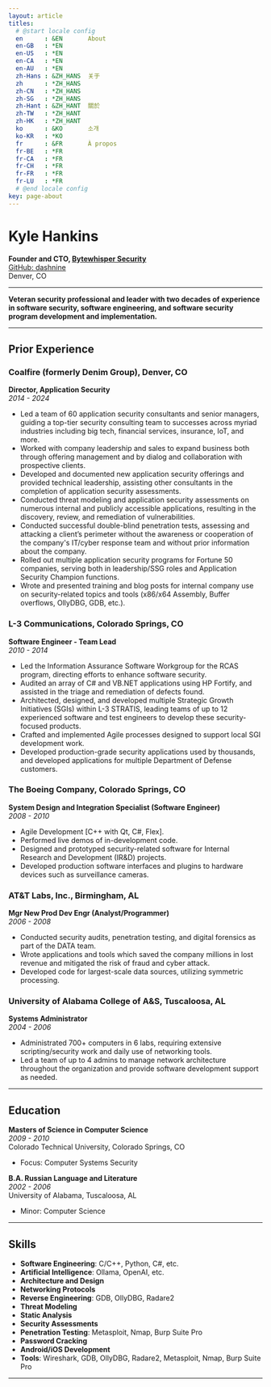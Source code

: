 ```yaml
---
layout: article
titles:
  # @start locale config
  en      : &EN       About
  en-GB   : *EN
  en-US   : *EN
  en-CA   : *EN
  en-AU   : *EN
  zh-Hans : &ZH_HANS  关于
  zh      : *ZH_HANS
  zh-CN   : *ZH_HANS
  zh-SG   : *ZH_HANS
  zh-Hant : &ZH_HANT  關於
  zh-TW   : *ZH_HANT
  zh-HK   : *ZH_HANT
  ko      : &KO       소개
  ko-KR   : *KO
  fr      : &FR       À propos
  fr-BE   : *FR
  fr-CA   : *FR
  fr-CH   : *FR
  fr-FR   : *FR
  fr-LU   : *FR
  # @end locale config
key: page-about
---
```

# Kyle Hankins

**Founder and CTO, [Bytewhisper Security](https://www.bytewhispersecurity.com)**  
[GitHub: dashnine](https://github.com/dashnine)  
Denver, CO

---

**Veteran security professional and leader with two decades of experience in software security, software engineering, and software security program development and implementation.**

---

## Prior Experience


### Coalfire (formerly Denim Group), Denver, CO  
**Director, Application Security**  
*2014 - 2024*  

- Led a team of 60 application security consultants and senior managers, guiding a top-tier security consulting team to successes across myriad industries including big tech, financial services, insurance, IoT, and more.
- Worked with company leadership and sales to expand business both through offering management and by dialog and collaboration with prospective clients.
- Developed and documented new application security offerings and provided technical leadership, assisting other consultants in the completion of application security assessments.
- Conducted threat modeling and application security assessments on numerous internal and publicly accessible applications, resulting in the discovery, review, and remediation of vulnerabilities.
- Conducted successful double-blind penetration tests, assessing and attacking a client’s perimeter without the awareness or cooperation of the company's IT/cyber response team and without prior information about the company.
- Rolled out multiple application security programs for Fortune 50 companies, serving both in leadership/SSG roles and Application Security Champion functions.
- Wrote and presented training and blog posts for internal company use on security-related topics and tools (x86/x64 Assembly, Buffer overflows, OllyDBG, GDB, etc.).

### L-3 Communications, Colorado Springs, CO  
**Software Engineer - Team Lead**  
*2010 - 2014*  

- Led the Information Assurance Software Workgroup for the RCAS program, directing efforts to enhance software security.
- Audited an array of C# and VB.NET applications using HP Fortify, and assisted in the triage and remediation of defects found.
- Architected, designed, and developed multiple Strategic Growth Initiatives (SGIs) within L-3 STRATIS, leading teams of up to 12 experienced software and test engineers to develop these security-focused products.
- Crafted and implemented Agile processes designed to support local SGI development work.
- Developed production-grade security applications used by thousands, and developed applications for multiple Department of Defense customers.

### The Boeing Company, Colorado Springs, CO  
**System Design and Integration Specialist (Software Engineer)**  
*2008 - 2010*  

- Agile Development [C++ with Qt, C#, Flex].
- Performed live demos of in-development code.
- Designed and prototyped security-related software for Internal Research and Development (IR&D) projects.
- Developed production software interfaces and plugins to hardware devices such as surveillance cameras.

### AT&T Labs, Inc., Birmingham, AL  
**Mgr New Prod Dev Engr (Analyst/Programmer)**  
*2006 - 2008*  

- Conducted security audits, penetration testing, and digital forensics as part of the DATA team.
- Wrote applications and tools which saved the company millions in lost revenue and mitigated the risk of fraud and cyber attack.
- Developed code for largest-scale data sources, utilizing symmetric processing.

### University of Alabama College of A&S, Tuscaloosa, AL  
**Systems Administrator**  
*2004 - 2006*  

- Administrated 700+ computers in 6 labs, requiring extensive scripting/security work and daily use of networking tools.
- Led a team of up to 4 admins to manage network architecture throughout the organization and provide software development support as needed.

---

## Education

**Masters of Science in Computer Science**  
*2009 - 2010*  
Colorado Technical University, Colorado Springs, CO  
- Focus: Computer Systems Security

**B.A. Russian Language and Literature**  
*2002 - 2006*  
University of Alabama, Tuscaloosa, AL  
- Minor: Computer Science

---

## Skills

- **Software Engineering**: C/C++, Python, C#, etc.
- **Artificial Intelligence**: Ollama, OpenAI, etc.
- **Architecture and Design**
- **Networking Protocols**
- **Reverse Engineering**: GDB, OllyDBG, Radare2
- **Threat Modeling**  
- **Static Analysis**  
- **Security Assessments**  
- **Penetration Testing**: Metasploit, Nmap, Burp Suite Pro
- **Password Cracking**
- **Android/iOS Development**
- **Tools**: Wireshark, GDB, OllyDBG, Radare2, Metasploit, Nmap, Burp Suite Pro

---
